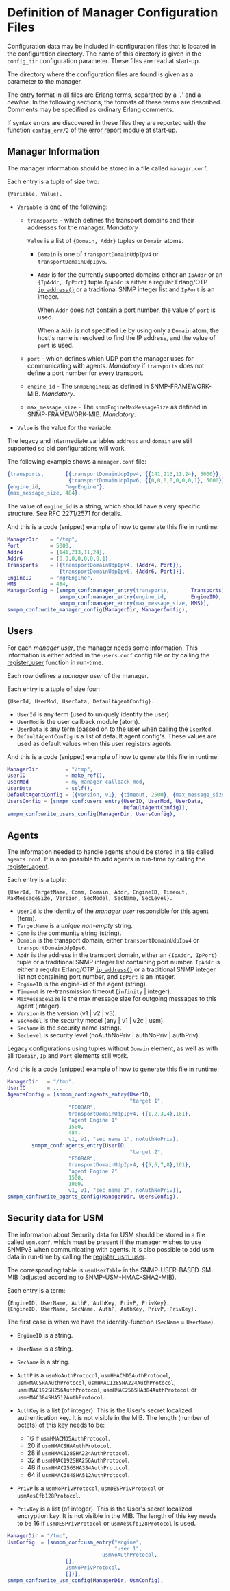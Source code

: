 <!--
%CopyrightBegin%

Copyright Ericsson AB 2023-2024. All Rights Reserved.

Licensed under the Apache License, Version 2.0 (the "License");
you may not use this file except in compliance with the License.
You may obtain a copy of the License at

    http://www.apache.org/licenses/LICENSE-2.0

Unless required by applicable law or agreed to in writing, software
distributed under the License is distributed on an "AS IS" BASIS,
WITHOUT WARRANTIES OR CONDITIONS OF ANY KIND, either express or implied.
See the License for the specific language governing permissions and
limitations under the License.

%CopyrightEnd%
-->
# Definition of Manager Configuration Files

Configuration data may be included in configuration files that is located in the
configuration directory. The name of this directory is given in the `config_dir`
configuration parameter. These files are read at start-up.

The directory where the configuration files are found is given as a parameter to
the manager.

The entry format in all files are Erlang terms, separated by a '_._' and a
_newline_. In the following sections, the formats of these terms are described.
Comments may be specified as ordinary Erlang comments.

If syntax errors are discovered in these files they are reported with the
function `config_err/2` of the [error report module](`m:snmpa_error_report`) at
start-up.

## Manager Information

The manager information should be stored in a file called `manager.conf`.

Each entry is a tuple of size two:

`{Variable, Value}.`

- `Variable` is one of the following:

  - `transports` \- which defines the transport domains and their addresses for
    the manager. _Mandatory_

    `Value` is a list of `{Domain, Addr}` tuples or `Domain` atoms.

    - `Domain` is one of `transportDomainUdpIpv4` or `transportDomainUdpIpv6`.
    - `Addr` is for the currently supported domains either an `IpAddr` or an
      `{IpAddr, IpPort}` tuple.`IpAddr` is either a regular Erlang/OTP
      [`ip_address()`](`t:inet:ip_address/0`) or a traditional SNMP integer list
      and `IpPort` is an integer.

      When `Addr` does not contain a port number, the value of `port` is used.

      When a `Addr` is not specified i.e by using only a `Domain` atom, the
      host's name is resolved to find the IP address, and the value of `port` is
      used.

  - `port` \- which defines which UDP port the manager uses for communicating
    with agents. _Mandatory_ if `transports` does not define a port number for
    every transport.
  - `engine_id` \- The `SnmpEngineID` as defined in SNMP-FRAMEWORK-MIB.
    _Mandatory_.
  - `max_message_size` \- The `snmpEngineMaxMessageSize` as defined in
    SNMP-FRAMEWORK-MIB. _Mandatory_.

- `Value` is the value for the variable.

The legacy and intermediate variables `address` and `domain` are still supported
so old configurations will work.

The following example shows a `manager.conf` file:

```erlang
{transports,       [{transportDomainUdpIpv4, {{141,213,11,24}, 5000}},
                    {transportDomainUdpIpv6, {{0,0,0,0,0,0,0,1}, 5000}}]}.
{engine_id,        "mgrEngine"}.
{max_message_size, 484}.
```

The value of `engine_id` is a string, which should have a very specific
structure. See RFC 2271/2571 for details.

And this is a code (snippet) example of how to generate this file in runtime:

```erlang
ManagerDir    = "/tmp",
Port          = 5000,
Addr4         = {141,213,11,24},
Addr6         = {0,0,0,0,0,0,0,1},
Transports    = [{transportDomainUdpIpv4, {Addr4, Port}},
                 {transportDomainUdpIpv6, {Addr6, Port}}],
EngineID      = "mgrEngine",
MMS           = 484,
ManagerConfig = [snmpm_conf:manager_entry(transports,       Transports),
                 snmpm_conf:manager_entry(engine_id,        EngineID),
                 snmpm_conf:manager_entry(max_message_size, MMS)],
snmpm_conf:write_manager_config(ManagerDir, ManagerConfig),
```

## Users

For each _manager user_, the manager needs some information. This information is
either added in the `users.conf` config file or by calling the
[register_user](`snmpm:register_user/4`) function in run-time.

Each row defines a _manager user_ of the manager.

Each entry is a tuple of size four:

`{UserId, UserMod, UserData, DefaultAgentConfig}.`

- `UserId` is any term (used to uniquely identify the user).
- `UserMod` is the user callback module (atom).
- `UserData` is any term (passed on to the user when calling the `UserMod`.
- `DefaultAgentConfig` is a list of default agent config's. These values are
  used as default values when this user registers agents.

And this is a code (snippet) example of how to generate this file in runtime:

```erlang
ManagerDir         = "/tmp",
UserID             = make_ref(),
UserMod            = my_manager_callback_mod,
UserData           = self(),
DefaultAgentConfig = [{version, v1}, {timeout, 2500}, {max_message_size, 484}],
UsersConfig = [snmpm_conf:users_entry(UserID, UserMod, UserData,
                                      DefaultAgentConfig)],
snmpm_conf:write_users_config(ManagerDir, UsersConfig),
```


## Agents

The information needed to handle agents should be stored in a file called
`agents.conf`. It is also possible to add agents in run-time by calling the
[register_agent](`snmpm:register_agent/3`).

Each entry is a tuple:

`{UserId, TargetName, Comm, Domain, Addr, EngineID, Timeout, MaxMessageSize, Version, SecModel, SecName, SecLevel}.`

- `UserId` is the identity of the _manager user_ responsible for this agent
  (term).
- `TargetName` is a _unique_ _non-empty_ string.
- `Comm` is the community string (string).
- `Domain` is the transport domain, either `transportDomainUdpIpv4` or
  `transportDomainUdpIpv6`.
- `Addr` is the address in the transport domain, either an `{IpAddr, IpPort}`
  tuple or a traditional SNMP integer list containing port number. `IpAddr` is
  either a regular Erlang/OTP [`ip_address()`](`t:inet:ip_address/0`) or a
  traditional SNMP integer list not containing port number, and `IpPort` is an
  integer.
- `EngineID` is the engine-id of the agent (string).
- `Timeout` is re-transmission timeout (`infinity` | integer).
- `MaxMessageSize` is the max message size for outgoing messages to this agent
  (integer).
- `Version` is the version (v1 | v2 | v3).
- `SecModel` is the security model (any | v1 | v2c | usm).
- `SecName` is the security name (string).
- `SecLevel` is security level (noAuthNoPriv | authNoPriv | authPriv).

Legacy configurations using tuples without `Domain` element, as well as with all
`TDomain`, `Ip` and `Port` elements still work.


And this is a code (snippet) example of how to generate this file in runtime:

```erlang
ManagerDir   = "/tmp",
UserID       = ...
AgentsConfig = [snmpm_conf:agents_entry(UserID,
                                        "target 1",
					"FOOBAR",
					transportDomainUdpIpv4, {{1,2,3,4},161},
					"agent Engine 1"
					1500,
					484.
					v1, v1, "sec name 1", noAuthNoPriv),
		snmpm_conf:agents_entry(UserID,
                                        "target 2",
					"FOOBAR",
					transportDomainUdpIpv4, {{5,6,7,8},161},
					"agent Engine 2"
					1500,
					1000.
					v1, v1, "sec name 2", noAuthNoPriv)],
snmpm_conf:write_agents_config(ManagerDir, UsersConfig),
```


## Security data for USM

The information about Security data for USM should be stored in a file called
`usm.conf`, which must be present if the manager wishes to use SNMPv3 when
communicating with agents. It is also possible to add usm data in run-time by
calling the [register_usm_user](`snmpm:register_usm_user/3`).

The corresponding table is `usmUserTable` in the SNMP-USER-BASED-SM-MIB
(adjusted according to SNMP-USM-HMAC-SHA2-MIB).

Each entry is a term:

`{EngineID, UserName, AuthP, AuthKey, PrivP, PrivKey}.`  
`{EngineID, UserName, SecName, AuthP, AuthKey, PrivP, PrivKey}.`

The first case is when we have the identity-function (`SecName` = `UserName`).

- `EngineID` is a string.
- `UserName` is a string.
- `SecName` is a string.
- `AuthP` is a `usmNoAuthProtocol`, `usmHMACMD5AuthProtocol`,
  `usmHMACSHAAuthProtocol`, `usmHMAC128SHA224AuthProtocol`,
  `usmHMAC192SH256AuthProtocol`, `usmHMAC256SHA384AuthProtocol` or
  `usmHMAC384SHA512AuthProtocol`.
- `AuthKey` is a list (of integer). This is the User's secret localized
  authentication key. It is not visible in the MIB. The length (number of
  octets) of this key needs to be:

  - 16 if `usmHMACMD5AuthProtocol`.
  - 20 if `usmHMACSHAAuthProtocol`.
  - 28 if `usmHMAC128SHA224AuthProtocol`.
  - 32 if `usmHMAC192SHA256AuthProtocol`.
  - 48 if `usmHMAC256SHA384AuthProtocol`.
  - 64 if `usmHMAC384SHA512AuthProtocol`.

- `PrivP` is a `usmNoPrivProtocol`, `usmDESPrivProtocol` or
  `usmAesCfb128Protocol`.
- `PrivKey` is a list (of integer). This is the User's secret localized
  encryption key. It is not visible in the MIB. The length of this key needs to
  be 16 if `usmDESPrivProtocol` or `usmAesCfb128Protocol` is used.


```erlang
ManagerDir = "/tmp",
UsmConfig  = [snmpm_conf:usm_entry("engine",
                                   "user 1",
	                           usmNoAuthProtocol,
	 			   [],
	 			   usmNoPrivProtocol,
	 			   [])],
snmpm_conf:write_usm_config(ManagerDir, UsmConfig),
```
